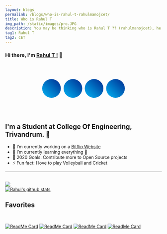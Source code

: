 ```yaml
---
layout: blogs
permalink: /blogs/who-is-rahul-t-rahulmanojcet/
title: Who is Rahul T
img_path: /static/images/pro.JPG
description: You may be thinking who is Rahul T ?? (rahulmanojcet), he is a Web Developer, he is a student at College of Engineering, Trivandrum.
tag1: Rahul T
tag2: CET
---
```

<style>
     .social-container {
    width: auto;
    /* margin: 40vh auto; */
    text-align: center;
  }
  
  .social-icons {
    padding: 0;
    list-style: none;
    margin: 1em 0;
  }
  .social-icons li {
    display: inline-block;
    margin: 0.15em;
    position: relative;
    font-size: 1.2em;
  }
  .social-icons i {
    color: #fff;
    position: absolute;
    top: 21px;
    left: 21px;
    transition: all 265ms ease-out;
  }
  .social-icons a {
    display: inline-block;
  }
  .social-icons a:before {
    transform: scale(1);
    -ms-transform: scale(1);
    -webkit-transform: scale(1);
    content: " ";
    width: 60px;
    height: 60px;
    border-radius: 100%;
    display: block;
    background: linear-gradient(45deg, #00B5F5, #002A8F);
    transition: all 265ms ease-out;
  }
  .social-icons a:hover:before {
    transform: scale(0);
    transition: all 265ms ease-in;
  }
  .social-icons a:hover i {
    transform: scale(2.2);
    -ms-transform: scale(2.2);
    -webkit-transform: scale(2.2);
    color: #00B5F5;
    background: -webkit-linear-gradient(45deg, #00B5F5, #002A8F);
    -webkit-background-clip: text;
    -webkit-text-fill-color: transparent;
    transition: all 265ms ease-in;
  }
</style>

### Hi there, I'm  [Rahul T !](https://rahulmanoj.xyz) 👋

<br>
<br>
<div class="social-container">
   <ul class="social-icons">
      <li><a href="https://instagram.com/rahulmanojcet"><i class="fa fa-instagram"></i></a></li>
      <li><a href="https://github.com/rawho"><i class="fa fa-github"></i></a></li>
      <li><a href="https://linkedin.com/in/rahulmanojcet"><i class="fa fa-linkedin"></i></a></li>
      <li><a href="https://wa.me/+919747406685"><i class="fa fa-whatsapp"></i></a></li>
   </ul>
</div>

<br>
<br>

## I'm a Student at College Of Engineering, Trivandrum. 💪 

- 🔭 I’m currently working on a [Bitflip Website](https://rawho.github.io)
- 🌱 I’m currently learning everything 🤣
- 🥅 2020 Goals: Contribute more to Open Source projects
- ⚡ Fun fact: I love to play Volleyball and Cricket



---
<br>
<a href="https://github.com/rawho">
  <img align="center" src="https://github-readme-stats.vercel.app/api/top-langs/?username=rawho&theme=dark&hide_langs_below=1" />
</a>
<br>

<a href="https://github.com/rawho">
 <img align="center" src="https://github-readme-stats.vercel.app/api?username=rawho&show_icons=true&theme=merko&line_height=27" alt="Rahul's github stats"/>
</a>

<br>

## Favorites


<br>

[![ReadMe Card](https://github-readme-stats.vercel.app/api/pin/?username=rawho&repo=assBOT&theme=dark)](https://github.com/rawho/assBOT)
[![ReadMe Card](https://github-readme-stats.vercel.app/api/pin/?username=rawho&repo=flipkart-scraper&theme=dark)](https://github.com/rawho/flipkart-scraper)
[![ReadMe Card](https://github-readme-stats.vercel.app/api/pin/?username=rawho&repo=linkedin-autofollow&theme=dark)](https://github.com/rawho/linkedin-autofollow)
[![ReadMe Card](https://github-readme-stats.vercel.app/api/pin/?username=rawho&repo=rawho.github.io&theme=dark)](https://github.com/rawho/rawho.github.io) 

<br>